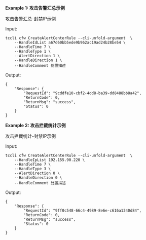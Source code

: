**Example 1: 攻击告警汇总示例**

攻击告警汇总-封禁IP示例

Input: 

```
tccli cfw CreateAlertCenterRule --cli-unfold-argument  \
    --HandleIdList a67d60bb5ede9b962ac19ad24b28be54 \
    --HandleTime 7 \
    --HandleType 1 \
    --AlertDirection 1 \
    --HandleDirection 1 \
    --HandleComment 处置描述
```

Output: 
```
{
    "Response": {
        "RequestId": "9cddfe10-cbf2-4dd8-ba39-dd8488bb8a42",
        "ReturnCode": 0,
        "ReturnMsg": "success",
        "Status": 0
    }
}
```

**Example 2: 攻击拦截统计示例**

攻击拦截统计-封禁IP示例

Input: 

```
tccli cfw CreateAlertCenterRule --cli-unfold-argument  \
    --HandleIpList 192.155.90.220 \
    --HandleTime 7 \
    --HandleType 3 \
    --AlertDirection 0 \
    --HandleDirection 0 \
    --HandleComment 处置描述
```

Output: 
```
{
    "Response": {
        "RequestId": "9ff0c548-66c4-4989-8e6e-c616a1340d84",
        "ReturnCode": 0,
        "ReturnMsg": "success",
        "Status": 0
    }
}
```

